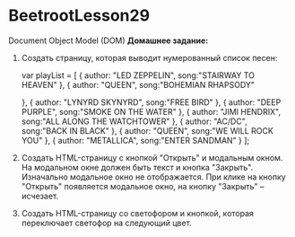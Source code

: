 # BeetrootLesson29
Document Object Model (DOM)
<b>Домашнее задание:</b>

1. Создать страницу, которая выводит нумерованный список песен:

    var playList = [
    {
     author: "LED ZEPPELIN",
     song:"STAIRWAY TO HEAVEN"
    },
    {
     author: "QUEEN",
     song:"BOHEMIAN RHAPSODY"

    },
    {
     author: "LYNYRD SKYNYRD",
     song:"FREE BIRD"
    },
    {
     author: "DEEP PURPLE",
     song:"SMOKE ON THE WATER"
    },
    {
     author: "JIMI HENDRIX",
     song:"ALL ALONG THE WATCHTOWER"
    },
    {
     author: "AC/DC",
     song:"BACK IN BLACK"
    },
    {
     author: "QUEEN",
     song:"WE WILL ROCK YOU"
    },
    {
     author: "METALLICA",
     song:"ENTER SANDMAN"
    }
    ];

2. Создать HTML-страницу с кнопкой "Открыть" и модальным окном. На модальном окне должен быть текст и кнопка "Закрыть". Изначально модальное окно не отображается. При клике на кнопку "Открыть" появляется модальное окно, на кнопку "Закрыть" – исчезает.

3. Создать HTML-страницу со светофором и кнопкой, которая переключает светофор на следующий цвет.
